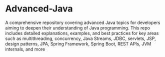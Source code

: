 # Advanced-Java

A comprehensive repository covering advanced Java topics for developers aiming to deepen their understanding of Java programming. This repo includes detailed explanations, examples, and best practices for key areas such as multithreading, concurrency, Java Streams, JDBC, servlets, JSP, design patterns, JPA, Spring Framework, Spring Boot, REST APIs, JVM internals, and more
